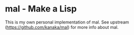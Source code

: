 # mal - Make a Lisp

This is my own personal implementation of mal. See upstream (https://github.com/kanaka/mal) for more info about mal.